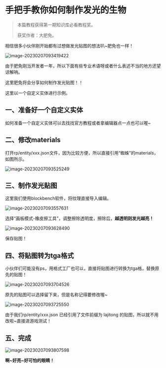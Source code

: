 # 手把手教你如何制作发光的生物

>本篇教程获得第一期知识库必看教程奖。
>
>获奖作者：大肥免。

相信很多小伙伴刚开始都有过想做发光贴图的想法叭~肥免也一样！

![image-20230207093419422](./images/0_0.png)

由于肥免刚当开发者一年，所以下面有些专业术语呀或者什么表述不当的地方还望谅解呐。

这里肥免将会分享如何制作发光贴图！！

这里以一个自定义实体进行示例。



## 一、准备好一个自定义实体

如何准备一个自定义实体可以去找找官方教程或者拿编辑器点一点也可以喔~



## 二、修改materials

打开rp/entity/xxx.json文件，因为比较方便，所以直接引用“蜘蛛”的materials，如图所示。

![image-20230207093525249](./images/0_1.png)



## 三、制作发光贴图

这里我们使用blockbench软件，将纹理直接导入编辑。

![image-20230207093557631](./images/0_2.png)

选择“画板模式-橡皮擦工具”，调整擦除透明度，擦除后，**越透明则发光越亮！**

![image-20230207093628490](./images/0_3.png)

保存贴图！



## 四、将贴图转为tga格式

小伙伴们可能没有ps，用格式工厂也可以，直接将贴图进行转换为tga格，替换原先的贴图！

![image-20230207093704526](./images/0_4.png)



原先的贴图可以选择留下来，但是名称记得要修改喔~

![image-20230207093725550](./images/0_5.png)

由于我们rp/entity/xxx.json 已经引用了文件前缀为 lajitong 的贴图，所以就不用改啦~直接进游戏测试！



## **五、完成**

![image-20230207093807598](./images/0_6.png)

**啊~好亮~好可怕的眼睛！**